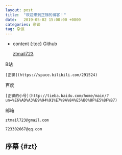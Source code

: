 ```yaml
---
layout: post
title:  "欢迎来到正锑的博客！"
date:   2019-05-02 15:00:00 +0800
categories: 杂谈
tag: 杂谈
---
```


* content
{:toc}
Github

    [ztmail723](https://github.com/ztmail723)
    
B站

    [正锑](https://space.bilibili.com/291524)
    
百度

    [正锑的小号](http://tieba.baidu.com/home/main/?un=%E6%AD%A3%E9%94%91%E7%9A%84%E5%B0%8F%E5%8F%B7)
    
邮箱

    ztmail723@gmail.com
    
    723302667@qq.com
    
序幕				{#zt}
------------------------


